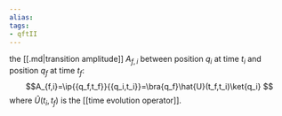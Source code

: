 ```yaml
---
alias:
tags:
- qftII
---
```

the [[.md|transition amplitude]] $A_{f,i}$ between position $q_i$ at time $t_i$ and position $q_f$ at time $t_f$: $$A_{f,i}=\ip{{q_f,t_f}}{{q_i,t_i}}=\bra{q_f}\hat{U}(t_f,t_i)\ket{q_i} $$
where $\hat{U}(t_i,t_f)$ is the [[time evolution operator]].
